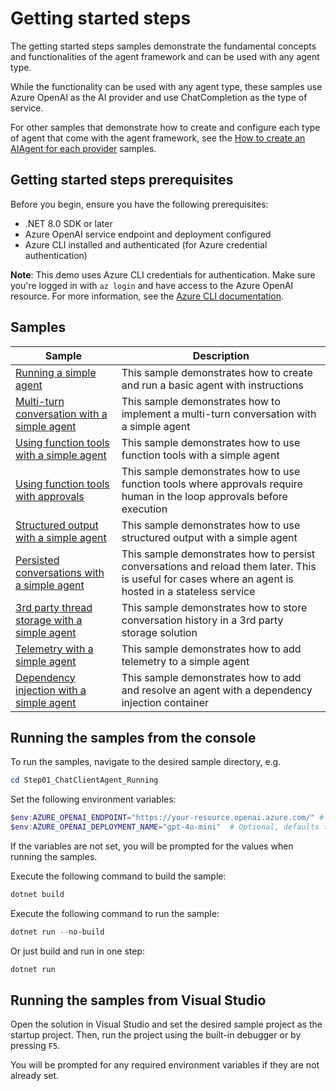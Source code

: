 # Getting started steps

The getting started steps samples demonstrate the fundamental concepts and functionalities
of the agent framework and can be used with any agent type.

While the functionality can be used with any agent type, these samples use Azure OpenAI as the AI provider
and use ChatCompletion as the type of service.

For other samples that demonstrate how to create and configure each type of agent that come with the agent framework,
see the [How to create an AIAgent for each provider](../HowToCreateAnAIAgentByProvider/README.md) samples.

## Getting started steps prerequisites

Before you begin, ensure you have the following prerequisites:

- .NET 8.0 SDK or later
- Azure OpenAI service endpoint and deployment configured
- Azure CLI installed and authenticated (for Azure credential authentication)

**Note**: This demo uses Azure CLI credentials for authentication. Make sure you're logged in with `az login` and have access to the Azure OpenAI resource. For more information, see the [Azure CLI documentation](https://learn.microsoft.com/cli/azure/authenticate-azure-cli-interactively).

## Samples

|Sample|Description|
|---|---|
|[Running a simple agent](./Step01_ChatClientAgent_Running/)|This sample demonstrates how to create and run a basic agent with instructions|
|[Multi-turn conversation with a simple agent](./Step02_ChatClientAgent_MultiturnConversation/)|This sample demonstrates how to implement a multi-turn conversation with a simple agent|
|[Using function tools with a simple agent](./Step03_ChatClientAgent_UsingFunctionTools/)|This sample demonstrates how to use function tools with a simple agent|
|[Using function tools with approvals](./Step04_ChatClientAgent_UsingFunctionToolsWithApprovals/)|This sample demonstrates how to use function tools where approvals require human in the loop approvals before execution|
|[Structured output with a simple agent](./Step05_ChatClientAgent_StructuredOutput/)|This sample demonstrates how to use structured output with a simple agent|
|[Persisted conversations with a simple agent](./Step06_ChatClientAgent_PersistedConversations/)|This sample demonstrates how to persist conversations and reload them later. This is useful for cases where an agent is hosted in a stateless service|
|[3rd party thread storage with a simple agent](./Step07_ChatClientAgent_3rdPartyThreadStorage/)|This sample demonstrates how to store conversation history in a 3rd party storage solution|
|[Telemetry with a simple agent](./Step08_ChatClientAgent_Telemetry/)|This sample demonstrates how to add telemetry to a simple agent|
|[Dependency injection with a simple agent](./Step09_ChatClientAgent_DependencyInjection/)|This sample demonstrates how to add and resolve an agent with a dependency injection container|

## Running the samples from the console

To run the samples, navigate to the desired sample directory, e.g.

```powershell
cd Step01_ChatClientAgent_Running
```

Set the following environment variables:

```powershell
$env:AZURE_OPENAI_ENDPOINT="https://your-resource.openai.azure.com/" # Replace with your Azure OpenAI resource endpoint
$env:AZURE_OPENAI_DEPLOYMENT_NAME="gpt-4o-mini"  # Optional, defaults to gpt-4o-mini
```

If the variables are not set, you will be prompted for the values when running the samples.

Execute the following command to build the sample:

```powershell
dotnet build
```

Execute the following command to run the sample:

```powershell
dotnet run --no-build
```

Or just build and run in one step:

```powershell
dotnet run
```

## Running the samples from Visual Studio

Open the solution in Visual Studio and set the desired sample project as the startup project. Then, run the project using the built-in debugger or by pressing `F5`.

You will be prompted for any required environment variables if they are not already set.
